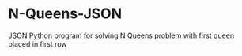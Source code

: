 # N-Queens-JSON
JSON Python program for solving N Queens problem with first queen placed in first row
